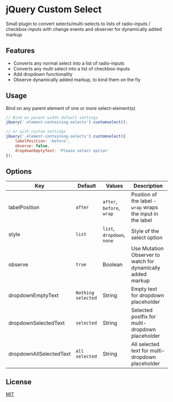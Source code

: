 # jQuery Custom Select

Small plugin to convert selects/multi-selects to lists of radio-inputs / checkbox-inputs with change events and observer for dynamically added markup

## Features
* Converts any normal select into a list of radio-inputs
* Converts any multi select into a list of checkbox-inputs
* Add dropdown functionality
* Observe dynamically added markup, to bind them on the fly

## Usage
Bind on any parent element of one or more select-element(s)
```javascript
// Bind on parent width default settings
jQuery('.element-containing-selects').customselect();

// or with custom settings
jQuery('.element-containing-selects').customselect({
    labelPosition: 'before',
    observe: false,
    dropdownEmptyText: 'Please select option'
});
```

## Options
| Key                       | Default             | Values                     |  Description                                                                  |
| --------------------------|---------------------|----------------------------|-------------------------------------------------------------------------------|
| labelPosition             | `after`             | `after`, `before`, `wrap`  | Position of the label - `wrap` wraps the input in the label  				   |
| style            			| `list`              | `list`, `dropdown`, `none` | Style of the select option                                                    |
| observe                   | `true`              | Boolean                    | Use Mutation Observer to watch for dynamically added markup                   |
| dropdownEmptyText         | `Nothing selected`  | String                     | Empty text for dropdown placeholder                                           |
| dropdownSelectedText      | `selected`          | String                     | Selected postfix for multi-dropdown placeholder                               |
| dropdownAllSelectedText   | `All selected`      | String                     | All selected text for multi-dropdown placeholder 							   |

## License
[MIT](https://choosealicense.com/licenses/mit/)